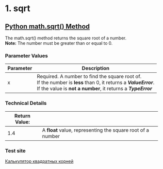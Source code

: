 # 1. sqrt
## [Python math.sqrt() Method](https://www.w3schools.com/python/ref_math_sqrt.asp)
The math.sqrt() method returns the square root of a number.<br>
**Note:** The number must be greater than or equal to 0.
### Parameter Values
| Parameter | Description                                                                                                                                                                          |
|-----------|--------------------------------------------------------------------------------------------------------------------------------------------------------------------------------------|
| x | Required. A number to find the square root of.<br>If the number is **less** than 0, it returns a ***ValueError***.<br>If the value is **not a number**, it returns a ***TypeError*** |

### Technical Details
| Return Value: |                                                             |
|---------------|-------------------------------------------------------------|
|     1.4          | A **float** value, representing the square root of a number |

### Test site
[Калькулятор квадратных корней](https://ru.onlinemschool.com/math/assistance/number_theory/square-root-calculator/)
